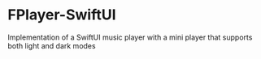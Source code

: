 # FPlayer-SwiftUI
Implementation of a SwiftUI music player with a mini player that supports both light and dark modes
